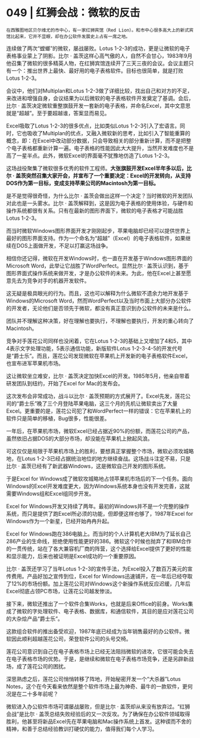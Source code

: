 # 049 | 红狮会战：微软的反击

    在西雅图地区贝尔维尤的市中心，有一家红狮宾馆（Red Lion）。和市中心很多高大上的新式宾馆比起来，它并不显眼，却在办公软件发展史上占有一席之地。

连续做了两次“螳螂”的微软，屡战屡败。Lotus 1-2-3的成功，更是让微软的电子表格事业蒙上了阴影。比尔 · 盖茨这样心高气傲的人，自然不会甘心，1983年9月他召集了微软的很多精英人物，在红狮宾馆连续开了三天三夜的会议。会议主题只有一个：推出世界上最快、最好用的电子表格软件。目标也很简单，就是打败Lotus 1-2-3。

会议中，他们对Multiplan和Lotus 1-2-3做了详细比较，找出自己和对方的不足，来改进和增强自身，会议结果为以后微软的电子表格软件开发奠定了基调。会后，比尔 · 盖茨决定微软重整旗鼓开发一套新的电子表格，并命名Excel，其中文意思就是“超越”。至于要超越谁，答案显而易见。

Excel吸取了Lotus 1-2-3的很多优点，比如类似Lotus 1-2-3引入了宏语言。同时，它也吸收了Multiplan的优点，又融入微软新的思考，比如引入了智能重算的概念，即：在Excel中改动部分数据，只会导致相关的部分重新计算，而不是把整个电子表格都重新计算一遍。电子表格的性能因此大大提升，当然开发难度也不是高了一星半点。此外，微软Excel的界面毫不犹豫地仿造了Lotus 1-2-3。

这场战役聚集了微软很多优秀的软件工程师。**大张旗鼓开发Excel半年多以后，比尔 · 盖茨突然召集大家开会，并宣布了一个重要决定：Excel的开发转向，从支持DOS作为第一目标，变成支持苹果公司的Macintosh为第一目标。**

是不是觉得很奇怪，为什么比尔 · 盖茨会做出这样一个决定？当时微软的开发团队对此也是一头雾水。比尔 · 盖茨解释到，这是因为电子表格的使用体验，与硬件和操作系统都很有关系。只有在最新的图形界面下，微软的电子表格才可能战胜Lotus 1-2-3。

而当时微软Windows图形界面开发才刚刚起步，苹果电脑却已经可以提供世界上最好的图形界面支持。作为一个命名为“超越”（Excel）的电子表格软件，如果继续在DOS上面做开发，不足以打赢这场战争。

相信你还记得，微软在开发Windows时，也一直在开发基于Windows图形界面的Microsoft Word，此举让它战胜了WordPerfect。显然比尔 · 盖茨认识到，基于图形界面式操作系统来做开发，才是办公软件的未来。为此，他在Excel上甚至愿意先去为竞争对手的机器开发软件。

这无疑是极具眼光的行为。而且，这也可以解释为什么微软不遗余力地开发基于Windows的Microsoft Word，然而WordPerfect以及当时市面上大部分办公软件的开发者，无论他们是否领先于微软，都没有真正意识到办公软件的未来是什么。

团队并不理解这种决策，好在理解也要执行，不理解也要执行，开发的重心转向了Macintosh。

竞争对手莲花公司同样也没闲着，它在Lotus 1-2-3的基础上又增加了4和5，其中4表示文字处理功能，5表示通信功能，新版软件Lotus 1-2-3-4-5的开发代号是“爵士乐”。而且，莲花公司发现微软在苹果机上开发新的电子表格软件Excel，也宣布进军苹果机市场。

这让微软坐立难安，比尔 · 盖茨决定加快Excel的开发。1985年5月，他亲自带着研发团队到纽约，开始了Excel for Mac的发布会。

这次发布会非常成功，战斗以比尔 · 盖茨预期的方式展开了。Excel先发，莲花公司的“爵士乐”晚了三个月登陆苹果电脑，这三个月的先机让微软卖出了大量Excel。更重要的是，莲花公司犯了和WordPerfect一样的错误：它在苹果机上的软件只是简单的移植，Bug很多，性能很差。

一年后，在苹果机市场，微软Excel已经占据近90%的份额，而莲花公司的产品，虽然依旧占据DOS的大部分市场，却没能在苹果机上掀起风浪。

可这仅仅是局限于苹果机市场上的胜利，要想真正掌握整个市场，微软必须攻城略地，在Lotus 1-2-3已经占据统治地位的地方继续奋战。这场战斗注定不易，只是比尔 · 盖茨已经有了新武器Windows，这是微软自己开发的图形系统。

于是Excel for Windows成了微软攻城略地占领苹果机市场后的下一个任务。面向Windows的Excel开发难度更大，因为Windows系统本身也没有开发完善，这就需要Windows组和Excel组同步开发。

Excel for Windows开发又持续了两年。最初的Windows并不是一个完整的操作系统，而只是提供了跑Excel所必须的功能，但即便这样也够了，1987年Excel for Windows作为一个新星，已经开始冉冉升起。

Excel for Windows跑在386电脑上。而当时的个人计算机老大IBM为了延长自己286产业的生命线，拒绝使用性能更好的386。微软这个时候也抛弃了和IBM合作的一贯传统，站在了各大兼容机厂商的阵营，这个选择给Excel提供了更好的性能和显示能力，后来也被证明是Excel成功的一个重要原因。

比尔 · 盖茨还学习了当年Lotus 1-2-3的宣传手法，为Excel投入了数百万美元的宣传费用。产品好加之宣传到位，Excel for Windows迅速铺开，在一年后已经夺取了12%的市场份额。加上莲花公司对Windows这个新操作系统反应迟缓，几年后Excel彻底占领PC市场，让莲花公司越发惨淡。

接下来，微软还推出了一个软件合集Works，也就是后来Office的前身。Works集成了微软的字处理软件、电子表格、数据库，和通信软件，其目的是应对莲花公司的大杂烩产品“爵士乐”。

这款组合软件的推出备受欢迎，1987年底已经成为当年销售最好的办公软件。微软因此顺利超越莲花公司，荣登软件公司的头号交椅。

莲花公司意识到自己在电子表格市场上已经无法阻挡微软的进攻，它很可能会失去在电子表格市场的优势。于是，是继续和微软在电子表格市场竞争，还是另辟新战场，成了莲花公司的困扰。

深思熟虑之后，莲花公司悄悄转移了阵地，开始秘密开发一个“大杀器”Lotus Notes，这个在今天看来依然是整个软件市场上最为神奇、最牛的一款软件，更何况是在二十多年前呢？

微软进入办公软件市场可谓屡战屡败，但是比尔 · 盖茨却从来没有放弃过。“红狮会战”是比尔 · 盖茨总结失败经验后的又一次反攻。为了确保在办公软件领域取得胜利，他甚至将新品Excel先在苹果电脑和Mac操作系统上首发。这种锲而不舍的精神，和善于总结经验教训打硬仗的能力，值得我们每个人学习。
    